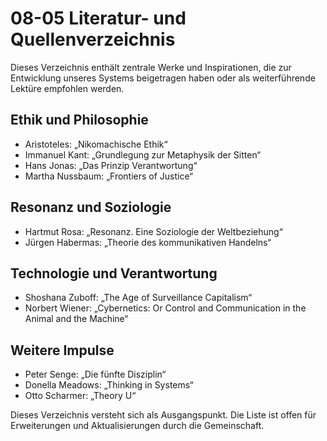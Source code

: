 # 08-05 Literatur- und Quellenverzeichnis

Dieses Verzeichnis enthält zentrale Werke und Inspirationen, die zur Entwicklung unseres Systems beigetragen haben oder als weiterführende Lektüre empfohlen werden.

## Ethik und Philosophie

- Aristoteles: „Nikomachische Ethik“
- Immanuel Kant: „Grundlegung zur Metaphysik der Sitten“
- Hans Jonas: „Das Prinzip Verantwortung“
- Martha Nussbaum: „Frontiers of Justice“

## Resonanz und Soziologie

- Hartmut Rosa: „Resonanz. Eine Soziologie der Weltbeziehung“
- Jürgen Habermas: „Theorie des kommunikativen Handelns“

## Technologie und Verantwortung

- Shoshana Zuboff: „The Age of Surveillance Capitalism“
- Norbert Wiener: „Cybernetics: Or Control and Communication in the Animal and the Machine“

## Weitere Impulse

- Peter Senge: „Die fünfte Disziplin“
- Donella Meadows: „Thinking in Systems“
- Otto Scharmer: „Theory U“

Dieses Verzeichnis versteht sich als Ausgangspunkt. Die Liste ist offen für Erweiterungen und Aktualisierungen durch die Gemeinschaft.